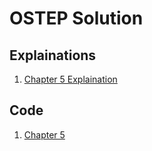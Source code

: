 # OSTEP Solution

## Explainations

1. [Chapter 5 Explaination](https://github.com/ahmedbilal/OSTEP-Solution/blob/master/Chapter%205/explaination.md)

## Code

1. [Chapter 5](https://github.com/ahmedbilal/OSTEP-Solution/tree/master/Chapter%205)